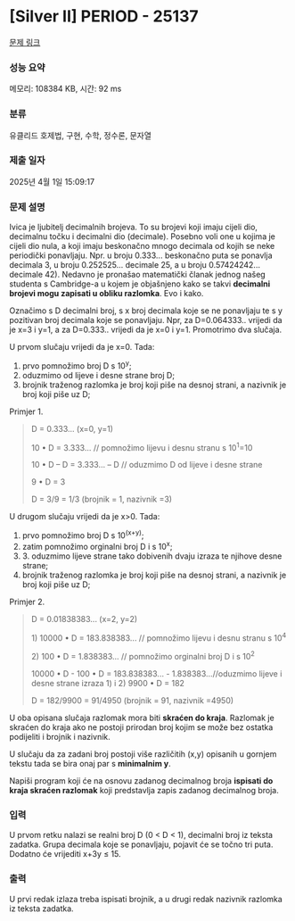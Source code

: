 # [Silver II] PERIOD - 25137 

[문제 링크](https://www.acmicpc.net/problem/25137) 

### 성능 요약

메모리: 108384 KB, 시간: 92 ms

### 분류

유클리드 호제법, 구현, 수학, 정수론, 문자열

### 제출 일자

2025년 4월 1일 15:09:17

### 문제 설명

<p>Ivica je ljubitelj decimalnih brojeva. To su brojevi koji imaju cijeli dio, decimalnu točku i decimalni dio (decimale). Posebno voli one u kojima je cijeli dio nula, a koji imaju beskonačno mnogo decimala od kojih se neke periodički ponavljaju. Npr. u broju 0.333... beskonačno puta se ponavlja decimala 3, u broju 0.252525... decimale 25, a u broju 0.57424242... decimale 42). Nedavno je pronašao matematički članak jednog našeg studenta s Cambridge-a u kojem je objašnjeno kako se takvi <strong>decimalni brojevi mogu zapisati u obliku razlomka</strong>. Evo i kako.</p>

<p>Označimo s D decimalni broj, s x broj decimala koje se ne ponavljaju te s y pozitivan broj decimala koje se ponavljaju. Npr, za D=0.064333.. vrijedi da je x=3 i y=1, a za D=0.333.. vrijedi da je x=0 i y=1. Promotrimo dva slučaja.</p>

<p>U prvom slučaju vrijedi da je x=0. Tada:</p>

<ol>
	<li>prvo pomnožimo broj D s 10<sup>y</sup>;</li>
	<li>oduzmimo od lijeve i desne strane broj D;</li>
	<li>brojnik traženog razlomka je broj koji piše na desnoj strani, a nazivnik je broj koji piše uz D;</li>
</ol>

<p>Primjer 1.</p>

<blockquote>
<p>D = 0.333... (x=0, y=1)</p>

<p>10 • D = 3.333... // pomnožimo lijevu i desnu stranu s 10<sup>1</sup>=10</p>

<p>10 • D – D = 3.333... – D // oduzmimo D od lijeve i desne strane</p>

<p>9 • D = 3</p>

<p>D = 3/9 = 1/3 (brojnik = 1, nazivnik =3)</p>
</blockquote>

<p>U drugom slučaju vrijedi da je x>0. Tada:</p>

<ol>
	<li>prvo pomnožimo broj D s 10<sup>(x+y)</sup>;</li>
	<li>zatim pomnožimo orginalni broj D i s 10<sup>x</sup>;</li>
	<li>3. oduzmimo lijeve strane tako dobivenih dvaju izraza te njihove desne strane;</li>
	<li>brojnik traženog razlomka je broj koji piše na desnoj strani, a nazivnik je broj koji piše uz D;</li>
</ol>

<p>Primjer 2.</p>

<blockquote>
<p>D = 0.01838383... (x=2, y=2)</p>

<p>1) 10000 • D = 183.838383... // pomnožimo lijevu i desnu stranu s 10<sup>4</sup></p>

<p>2) 100 • D = 1.838383... // pomnožimo orginalni broj D i s 10<sup>2</sup></p>

<p>10000 • D - 100 • D = 183.838383... - 1.838383...//oduzmimo lijeve i desne strane izraza 1) i 2) 9900 • D = 182</p>

<p>D = 182/9900 = 91/4950 (brojnik = 91, nazivnik =4950)</p>
</blockquote>

<p>U oba opisana slučaja razlomak mora biti <strong>skraćen do kraja</strong>. Razlomak je skraćen do kraja ako ne postoji prirodan broj kojim se može bez ostatka podijeliti i brojnik i nazivnik.</p>

<p>U slučaju da za zadani broj postoji više različitih (x,y) opisanih u gornjem tekstu tada se bira onaj par s <strong>minimalnim y</strong>.</p>

<p>Napiši program koji će na osnovu zadanog decimalnog broja <strong>ispisati do kraja skraćen razlomak</strong> koji predstavlja zapis zadanog decimalnog broja.</p>

### 입력 

 <p>U prvom retku nalazi se realni broj D (0 < D < 1), decimalni broj iz teksta zadatka. Grupa decimala koje se ponavljaju, pojavit će se točno tri puta. Dodatno će vrijediti x+3y ≤ 15.</p>

### 출력 

 <p>U prvi redak izlaza treba ispisati brojnik, a u drugi redak nazivnik razlomka iz teksta zadatka.</p>

